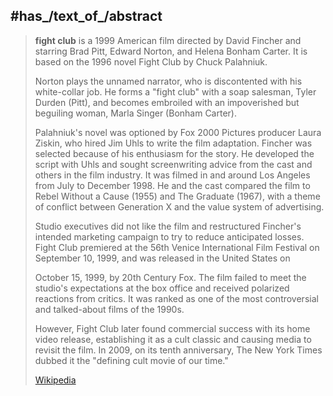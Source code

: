﻿---
aliases:
- "Fight Club"
---

## #has_/text_of_/abstract 

> **fight club** is a 1999 American film directed by David Fincher 
> and starring Brad Pitt, Edward Norton, and Helena Bonham Carter. 
> It is based on the 1996 novel Fight Club by Chuck Palahniuk. 
> 
> Norton plays the unnamed narrator, who is discontented with his white-collar job. 
> He forms a "fight club" with a soap salesman, Tyler Durden (Pitt), 
> and becomes embroiled with an impoverished but beguiling woman, Marla Singer (Bonham Carter).
>
> Palahniuk's novel was optioned by Fox 2000 Pictures producer Laura Ziskin, 
> who hired Jim Uhls to write the film adaptation. 
> Fincher was selected because of his enthusiasm for the story. 
> He developed the script with Uhls 
> and sought screenwriting advice from the cast and others in the film industry. 
> It was filmed in and around Los Angeles from July to December 1998. 
> He and the cast compared the film to Rebel Without a Cause (1955) and The Graduate (1967), 
> with a theme of conflict between Generation X and the value system of advertising.
>
> Studio executives did not like the film 
> and restructured Fincher's intended marketing campaign to try to reduce anticipated losses. 
> Fight Club premiered at the 56th Venice International Film Festival on September 10, 1999, 
> and was released in the United States on
>
> October 15, 1999, by 20th Century Fox. 
> The film failed to meet the studio's expectations at the box office 
> and received polarized reactions from critics. 
> It was ranked as one of the most controversial and talked-about films of the 1990s. 
> 
> However, Fight Club later found commercial success with its home video release, 
> establishing it as a cult classic and causing media to revisit the film. 
> In 2009, on its tenth anniversary, The New York Times dubbed it the "defining cult movie of our time."
>
> [Wikipedia](https://en.wikipedia.org/wiki/Fight%20Club) 




